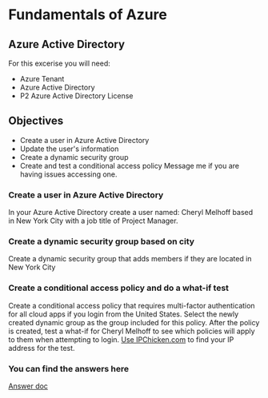 # Fundamentals of Azure
## Azure Active Directory 
For this excerise you will need: 
- Azure Tenant
- Azure Active Directory 
- P2 Azure Active Directory License
## Objectives 
- Create a user in Azure Active Directory 
- Update the user's information 
- Create a dynamic security group 
- Create and test a conditional access policy 
Message me if you are having issues accessing one. 
### Create a user in Azure Active Directory 
  In your Azure Active Directory create a user named: 
  Cheryl Melhoff based in New York City with a job title of Project Manager. 
### Create a dynamic security group based on city 
  Create a dynamic security group that adds members if they are located in New York City 
### Create a conditional access policy and do a what-if test 
  Create a conditional access policy that requires multi-factor authentication for all cloud apps if you login from the United States. Select the newly created dynamic group as the group included for this policy. After the policy is created, test a what-if for Cheryl Melhoff to see which policies will apply to them when attempting to login. 
 [Use IPChicken.com](https://IPCHICKEN.com) to find your IP address for the test. 

### You can find the answers here
  [Answer doc](Answers.md) 
